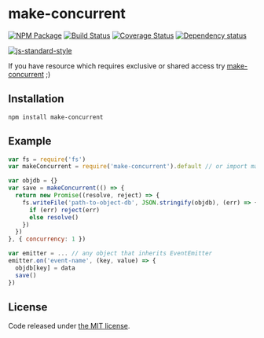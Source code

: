 # make-concurrent

[![NPM Package](https://img.shields.io/npm/v/make-concurrent.svg?style=flat-square)](https://www.npmjs.org/package/make-concurrent)
[![Build Status](https://img.shields.io/travis/fanatid/make-concurrent.svg?branch=master&style=flat-square)](https://travis-ci.org/fanatid/make-concurrent)
[![Coverage Status](https://img.shields.io/coveralls/fanatid/make-concurrent.svg?style=flat-square)](https://coveralls.io/r/fanatid/make-concurrent)
[![Dependency status](https://img.shields.io/david/fanatid/make-concurrent.svg?style=flat-square)](https://david-dm.org/fanatid/make-concurrent#info=dependencies)

[![js-standard-style](https://cdn.rawgit.com/feross/standard/master/badge.svg)](https://github.com/feross/standard)

If you have resource which requires exclusive or shared access try [make-concurrent](https://github.com/fanatid/make-concurrent) ;)

## Installation

```
npm install make-concurrent
```

## Example

```js
var fs = require('fs')
var makeConcurrent = require('make-concurrent').default // or import makeConcurrent from 'make-concurrent'

var objdb = {}
var save = makeConcurrent(() => {
  return new Promise((resolve, reject) => {
    fs.writeFile('path-to-object-db', JSON.stringify(objdb), (err) => {
      if (err) reject(err)
      else resolve()
    })
  })
}, { concurrency: 1 })

var emitter = ... // any object that inherits EventEmitter
emitter.on('event-name', (key, value) => {
  objdb[key] = data
  save()
})
```

## License

Code released under [the MIT license](LICENSE).
